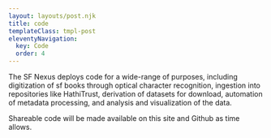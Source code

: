 ```yaml
---
layout: layouts/post.njk
title: code
templateClass: tmpl-post
eleventyNavigation:
  key: Code
  order: 4
---
```


The SF Nexus deploys code for a wide-range of purposes, including digitization of sf books through optical character recognition, ingestion into repositories like HathiTrust, derivation of datasets for download, automation of metadata processing, and analysis and visualization of the data.

Shareable code will be made available on this site and Github as time allows.
